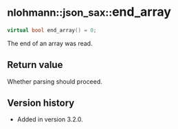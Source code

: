 # <small>nlohmann::json_sax::</small>end_array

```cpp
virtual bool end_array() = 0;
```

The end of an array was read.

## Return value

Whether parsing should proceed.

## Version history

- Added in version 3.2.0.
